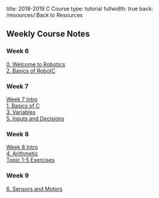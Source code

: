 title: 2018-2019 C Course
type: tutorial
fullwidth: true
back: /resources/:Back to Resources

## Weekly Course Notes

<div class="filecontainer">
<h3>Week 6</h3>
<div class="filebox"><a href="/c-course/welcome-to-robotics">0. Welcome to Robotics</a></div>
<div class="filebox"><a href="/c-course/basics-of-robotc">2. Basics of RobotC</a></div>
</div>

<div class="filecontainer">
<h3>Week 7</h3>
<div class="filebox"><a href="/c-course/wk7">Week 7 Intro</a></div>
<div class="filebox"><a href="/c-course/basics-of-c">1. Basics of C</a></div>
<div class="filebox"><a href="/c-course/variables">3. Variables</a></div>
<div class="filebox"><a href="/c-course/inputs-and-decisions">5. Inputs and Decisions</a></div>
</div>

<div class="filecontainer current">
<h3>Week 8</h3>
<div class="filebox"><a href="/c-course/wk8">Week 8 Intro</a></div>
<div class="filebox"><a href="/c-course/arithmetic">4. Arithmetic</a></div>
<div class="filebox"><a href="/c-course/input-output-exercises#exercises">Topic 1-5 Exercises</a></div>
</div>

<div class="filecontainer">
<h3>Week 9</h3>
<div class="filebox"><a href="/c-course/sensors-and-motors">6. Sensors and Motors</a></div>
</div>